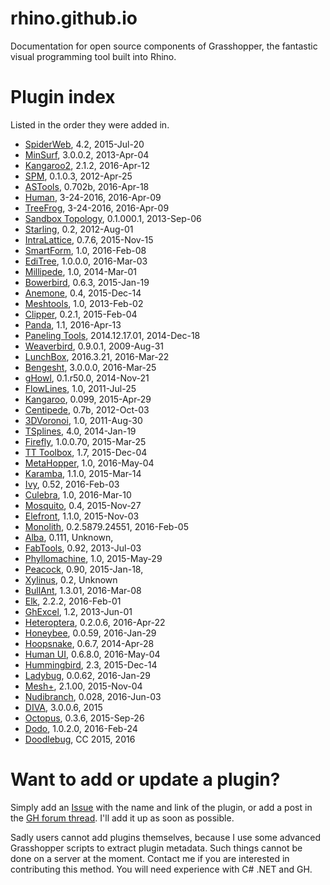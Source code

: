# rhino.github.io
Documentation for open source components of Grasshopper, the fantastic visual programming tool built into Rhino.

# Plugin index
Listed in the order they were added in.

- [SpiderWeb](http://www.food4rhino.com/project/spiderweb?ufh), 4.2, 2015-Jul-20
- [MinSurf](http://www.food4rhino.com/project/minsurf?ufh), 3.0.0.2, 2013-Apr-04
- [Kangaroo2](http://www.food4rhino.com/project/kangaroo?ufh), 2.1.2, 2016-Apr-12
- [SPM](http://www.food4rhino.com/project/spm?ufh), 0.1.0.3, 2012-Apr-25
- [ASTools](http://www.food4rhino.com/project/astools?ufh), 0.702b, 2016-Apr-18
- [Human](http://www.food4rhino.com/project/human?ufh), 3-24-2016, 2016-Apr-09
- [TreeFrog](http://www.food4rhino.com/project/human?ufh), 3-24-2016, 2016-Apr-09
- [Sandbox Topology](http://www.food4rhino.com/project/sandboxtopo?ufh), 0.1.000.1, 2013-Sep-06
- [Starling](http://www.food4rhino.com/project/starling?ufh), 0.2, 2012-Aug-01
- [IntraLattice](http://www.food4rhino.com/project/intralattice?ufh), 0.7.6, 2015-Nov-15
- [SmartForm](http://www.food4rhino.com/project/smartform?ufh), 1.0, 2016-Feb-08
- [EdiTree](http://www.food4rhino.com/project/editree?ufh), 1.0.0.0, 2016-Mar-03
- [Millipede](http://www.grasshopper3d.com/group/millipede), 1.0, 2014-Mar-01
- [Bowerbird](http://www.grasshopper3d.com/group/bowerbird), 0.6.3, 2015-Jan-19
- [Anemone](http://www.food4rhino.com/project/anemone?ufh), 0.4, 2015-Dec-14
- [Meshtools](http://www.grasshopper3d.com/forum/topics/mesh-pipe), 1.0, 2013-Feb-02
- [Clipper](http://www.food4rhino.com/project/clipper?ufh), 0.2.1, 2015-Feb-04
- [Panda](http://www.food4rhino.com/project/panda?ufh), 1.1, 2016-Apr-13
- [Paneling Tools](http://www.food4rhino.com/project/pt-gh?ufh), 2014.12.17.01, 2014-Dec-18
- [Weaverbird](http://www.giuliopiacentino.com/weaverbird/), 0.9.0.1, 2009-Aug-31
- [LunchBox](http://www.food4rhino.com/project/lunchbox?ufh), 2016.3.21, 2016-Mar-22
- [Bengesht](http://www.food4rhino.com/project/bengesht?ufh), 3.0.0.0, 2016-Mar-25
- [gHowl](http://www.food4rhino.com/project/ghowl?ufh), 0.1.r50.0, 2014-Nov-21
- [FlowLines](http://www.food4rhino.com/project/flowl?ufh), 1.0, 2011-Jul-25
- [Kangaroo](http://www.food4rhino.com/project/kangaroo?ufh), 0.099, 2015-Apr-29
- [Centipede](http://www.food4rhino.com/project/centipede?ufh), 0.7b, 2012-Oct-03
- [3DVoronoi](http://www.grasshopper3d.com/forum/topics/3d-voronoi-4), 1.0, 2011-Aug-30
- [TSplines](http://www.autodesk.com/education/free-software/t-splines-plug-in-for-rhino), 4.0, 2014-Jan-19
- [Firefly](http://www.food4rhino.com/project/firefly?ufh), 1.0.0.70, 2015-Mar-25
- [TT Toolbox](http://www.food4rhino.com/project/tttoolbox?ufh), 1.7, 2015-Dec-04
- [MetaHopper](http://www.grasshopper3d.com/group/metahopper), 1.0, 2016-May-04
- [Karamba](http://www.food4rhino.com/project/karamba?ufh), 1.1.0, 2015-Mar-14
- [Ivy](http://www.food4rhino.com/project/ivy?ufh), 0.52, 2016-Feb-03
- [Culebra](http://www.food4rhino.com/project/culebra?ufh), 1.0, 2016-Mar-10
- [Mosquito](http://www.food4rhino.com/project/mosquito?ufh), 0.4, 2015-Nov-27
- [Elefront](http://www.food4rhino.com/project/elefront?ufh), 1.1.0, 2015-Nov-03
- [Monolith](http://www.food4rhino.com/project/monolith?ufh), 0.2.5879.24551, 2016-Feb-05
- [Alba](http://www.ryanhoover.org/rd/alba.php), 0.111, Unknown, 
- [FabTools](http://www.food4rhino.com/project/fabtools?ufh), 0.92, 2013-Jul-03
- [Phyllomachine](http://www.food4rhino.com/project/phyllomachine?ufh), 1.0, 2015-May-29
- [Peacock](http://www.food4rhino.com/project/Peacock?ufh), 0.90, 2015-Jan-18, 
- [Xylinus](http://www.ryanhoover.org/rd/xylinus.php), 0.2, Unknown
- [BullAnt](http://www.food4rhino.com/project/bullant?ufh), 1.3.01, 2016-Mar-08
- [Elk](http://www.food4rhino.com/project/elk?ufh), 2.2.2, 2016-Feb-01
- [GhExcel](http://www.food4rhino.com/project/ghexcel?ufh), 1.2, 2013-Jun-01
- [Heteroptera](http://www.food4rhino.com/project/heteroptera?ufh), 0.2.0.6, 2016-Apr-22
- [Honeybee](http://www.food4rhino.com/project/ladybug-honeybee?ufh), 0.0.59, 2016-Jan-29
- [Hoopsnake](http://www.food4rhino.com/project/hoopsnake?ufh), 0.6.7, 2014-Apr-28
- [Human UI](http://www.food4rhino.com/project/human-ui?ufh), 0.6.8.0, 2016-May-04
- [Hummingbird](http://www.food4rhino.com/project/hummingbird?ufh), 2.3, 2015-Dec-14
- [Ladybug](http://www.food4rhino.com/project/ladybug-honeybee?ufh), 0.0.62, 2016-Jan-29
- [Mesh+](http://www.food4rhino.com/project/mesh?ufh), 2.1.00, 2015-Nov-04
- [Nudibranch](http://www.food4rhino.com/project/nudibranch?ufh), 0.028, 2016-Jun-03
- [DIVA](http://www.solemma.net/DIVA-for-Rhino/download.html), 3.0.0.6, 2015
- [Octopus](http://www.food4rhino.com/project/octopus?ufh), 0.3.6, 2015-Sep-26
- [Dodo](http://www.food4rhino.com/project/scientific-tools-parametric-design?ufh&etx), 1.0.2.0, 2016-Feb-24
- [Doodlebug](www.grasshopper3d.com/group/doodlebug?xg_source=activity), CC 2015, 2016

# Want to add or update a plugin?
Simply add an [Issue](https://github.com/rhino/rhino.github.io/issues) with the name and link of the plugin, or add a post in the [GH forum thread](http://www.grasshopper3d.com/forum/topics/component-reference-for-gh?xg_source=activity&id=2985220%3ATopic%3A1522149&page=6#comments). I'll add it up as soon as possible.

Sadly users cannot add plugins themselves, because I use some advanced Grasshopper scripts to extract plugin metadata. Such things cannot be done on a server at the moment. Contact me if you are interested in contributing this method. You will need experience with C# .NET and GH.
